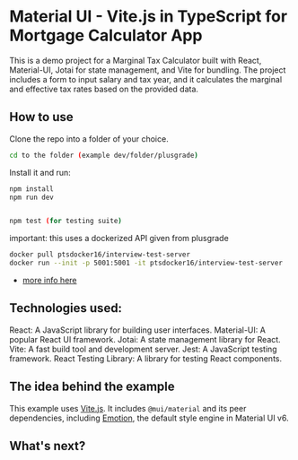 # Material UI - Vite.js in TypeScript for Mortgage Calculator App

This is a demo project for a Marginal Tax Calculator built with React, Material-UI, Jotai for state management, and Vite for bundling. The project includes a form to input salary and tax year, and it calculates the marginal and effective tax rates based on the provided data.

## How to use

Clone the repo into a folder of your choice.

<!-- #default-branch-switch -->

```bash
cd to the folder (example dev/folder/plusgrade)
```

Install it and run:

```bash
npm install
npm run dev


npm test (for testing suite)
```

important: this uses a dockerized API given from plusgrade

```bash
docker pull ptsdocker16/interview-test-server
docker run --init -p 5001:5001 -it ptsdocker16/interview-test-server
```

 - [more info here](https://github.com/points/interview-test-server)

## Technologies used:

React: A JavaScript library for building user interfaces.
Material-UI: A popular React UI framework.
Jotai: A state management library for React.
Vite: A fast build tool and development server.
Jest: A JavaScript testing framework.
React Testing Library: A library for testing React components.

## The idea behind the example

This example uses [Vite.js](https://github.com/vitejs/vite).
It includes `@mui/material` and its peer dependencies, including [Emotion](https://emotion.sh/docs/introduction), the default style engine in Material UI v6.

## What's next?

<!-- #default-branch-switch -->
